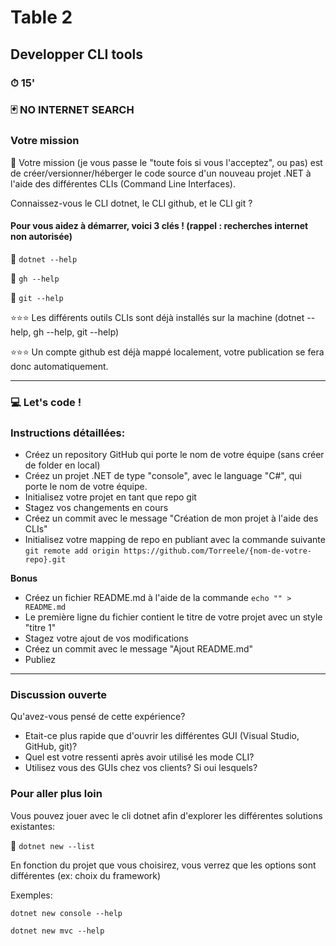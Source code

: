 # Table 2
## Developper CLI tools

### ⏱ 15' 

### 🃏 NO INTERNET SEARCH

### Votre mission
🔨 Votre mission (je vous passe le "toute fois si vous l'acceptez", ou pas) est de créer/versionner/héberger le code source d'un nouveau projet .NET à l'aide des différentes CLIs (Command Line Interfaces).

Connaissez-vous le CLI dotnet, le CLI github, et le CLI git ?

#### Pour vous aidez à démarrer, voici 3 clés ! (rappel : recherches internet non autorisée)

🔑 ```dotnet --help```

🔑 ```gh --help```

🔑 ```git --help```

⭐⭐⭐ Les différents outils CLIs sont déjà installés sur la machine (dotnet --help, gh --help, git --help)

⭐⭐⭐ Un compte github est déjà mappé localement, votre publication se fera donc automatiquement. 

---


### 💻 Let's code !
### Instructions détaillées:
- Créez un repository GitHub qui porte le nom de votre équipe (sans créer de folder en local)
- Créez un projet .NET de type "console", avec le language "C#", qui porte le nom de votre équipe.
- Initialisez votre projet en tant que repo git
- Stagez vos changements en cours
- Créez un commit avec le message "Création de mon projet à l'aide des CLIs"
- Initialisez votre mapping de repo en publiant avec la commande suivante ```git remote add origin https://github.com/Torreele/{nom-de-votre-repo}.git``` 

**Bonus**
- Créez un fichier README.md à l'aide de la commande ```echo "" > README.md```
- Le première ligne du fichier contient le titre de votre projet avec un style "titre 1"
- Stagez votre ajout de vos modifications
- Créez un commit avec le message "Ajout README.md"
- Publiez

---

### Discussion ouverte
Qu'avez-vous pensé de cette expérience?
- Etait-ce plus rapide que d'ouvrir les différentes GUI (Visual Studio, GitHub, git)?
- Quel est votre ressenti après avoir utilisé les mode CLI?
- Utilisez vous des GUIs chez vos clients? Si oui lesquels?

### Pour aller plus loin
Vous pouvez jouer avec le cli dotnet afin d'explorer les différentes solutions existantes:

🔑 ```dotnet new --list```

En fonction du projet que vous choisirez, vous verrez que les options sont différentes (ex: choix du framework)

Exemples:

```dotnet new console --help```

```dotnet new mvc --help```

